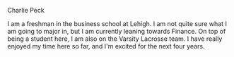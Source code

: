 Charlie Peck

I am a freshman in the business school at Lehigh.  I am not quite sure what I am going to major in, but I am currently leaning towards Finance.  On top of being a student here, I am also on the Varsity Lacrosse team.  I have really enjoyed my time here so far, and I'm excited for the next four years.
